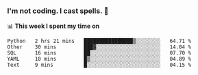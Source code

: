 ### I'm not coding. I cast spells. 🎩

📊 **This week I spent my time on**
<!--START_SECTION:waka-->
```text
Python   2 hrs 21 mins   ████████████████▒░░░░░░░░   64.71 % 
Other    30 mins         ███▓░░░░░░░░░░░░░░░░░░░░░   14.04 % 
SQL      16 mins         ██░░░░░░░░░░░░░░░░░░░░░░░   07.70 % 
YAML     10 mins         █▒░░░░░░░░░░░░░░░░░░░░░░░   04.89 % 
Text     9 mins          █░░░░░░░░░░░░░░░░░░░░░░░░   04.15 % 
```
<!--END_SECTION:waka-->
